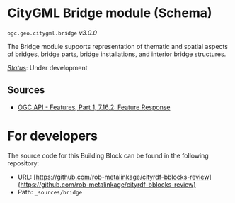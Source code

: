 
# CityGML Bridge module (Schema)

`ogc.geo.citygml.bridge` *v3.0.0*

The Bridge module supports representation of thematic and spatial aspects of bridges, bridge parts, bridge installations, and interior bridge structures.

[*Status*](http://www.opengis.net/def/status): Under development

## Sources

* [OGC API - Features, Part 1, 7.16.2: Feature Response](https://docs.ogc.org/is/17-069r3/17-069r3.html#_response_7)

# For developers

The source code for this Building Block can be found in the following repository:

* URL: [https://github.com/rob-metalinkage/cityrdf-bblocks-review](https://github.com/rob-metalinkage/cityrdf-bblocks-review)
* Path: `_sources/bridge`

